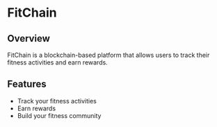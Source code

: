 # FitChain

## Overview

FitChain is a blockchain-based platform that allows users to track their fitness activities and earn rewards.

## Features

- Track your fitness activities
- Earn rewards
- Build your fitness community
